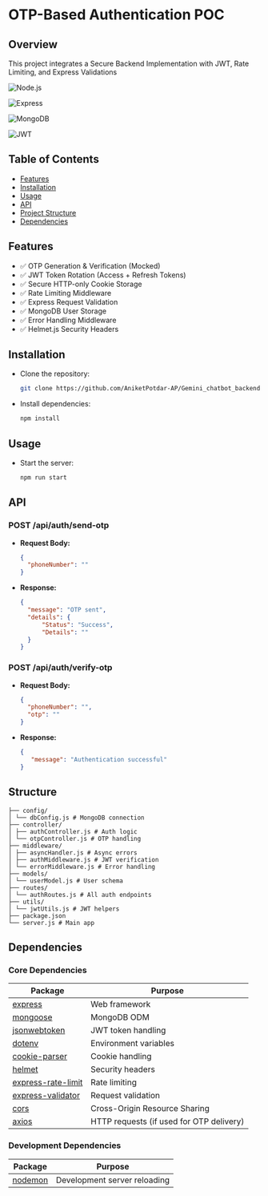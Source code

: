 # OTP-Based Authentication POC

## Overview

This project integrates a Secure Backend Implementation with JWT, Rate Limiting, and Express Validations

![Node.js](https://img.shields.io/badge/Node.js-18.x-green)

![Express](https://img.shields.io/badge/Express-5.x-blue)

![MongoDB](https://img.shields.io/badge/MongoDB-6.x-green)

![JWT](https://img.shields.io/badge/JWT-Auth-orange)

## Table of Contents
- [Features](#Features)
- [Installation](#Installation)
- [Usage](#Usage)
- [API](#API)
- [Project Structure](#Structure)
- [Dependencies](#Dependencies)

## Features
- ✅ OTP Generation & Verification (Mocked)
- ✅ JWT Token Rotation (Access + Refresh Tokens)
- ✅ Secure HTTP-only Cookie Storage
- ✅ Rate Limiting Middleware
- ✅ Express Request Validation
- ✅ MongoDB User Storage
- ✅ Error Handling Middleware
- ✅ Helmet.js Security Headers


## Installation

 - Clone the repository:
   ```sh
   git clone https://github.com/AniketPotdar-AP/Gemini_chatbot_backend.git
   ```
- Install dependencies:

   ```sh
   npm install
   ```

## Usage

- Start the server:

   ```sh
   npm run start
   ```

## API

### **POST /api/auth/send-otp**

- **Request Body:**
  ```json
  {
    "phoneNumber": ""
  }
  ```
- **Response:**
  ```json
  {
    "message": "OTP sent",
    "details": {
        "Status": "Success",
        "Details": ""
    }
  }

### **POST /api/auth/verify-otp**

- **Request Body:**
  ```json
  {
    "phoneNumber": "",
    "otp": ""
  }
  ```
- **Response:**
  ```json
  {
     "message": "Authentication successful"
  }

## Structure

```
├── config/
│ └── dbConfig.js # MongoDB connection
├── controller/
│ ├── authController.js # Auth logic
│ └── otpController.js # OTP handling
├── middleware/
│ ├── asyncHandler.js # Async errors
│ ├── authMiddleware.js # JWT verification
│ └── errorMiddleware.js # Error handling
├── models/
│ └── userModel.js # User schema
├── routes/
│ └── authRoutes.js # All auth endpoints
├── utils/
│ └── jwtUtils.js # JWT helpers
├── package.json
└── server.js # Main app
```

## Dependencies

### Core Dependencies
| Package | Purpose |
|---------|---------|
| [express](https://expressjs.com/) |  Web framework |
| [mongoose](https://mongoosejs.com/) | MongoDB ODM |
| [jsonwebtoken](https://github.com/auth0/node-jsonwebtoken) | JWT token handling |
| [dotenv](https://github.com/motdotla/dotenv) | Environment variables |
| [cookie-parser](https://github.com/expressjs/cookie-parser) | Cookie handling |
| [helmet](https://helmetjs.github.io/) | Security headers |
| [express-rate-limit](https://github.com/nfriedly/express-rate-limit) |  Rate limiting |
| [express-validator](https://express-validator.github.io/) | Request validation |
| [cors](https://github.com/expressjs/cors) | Cross-Origin Resource Sharing |
| [axios](https://axios-http.com/) | HTTP requests (if used for OTP delivery) |

### Development Dependencies
| Package | Purpose |
|---------|---------|
| [nodemon](https://nodemon.io/) |  Development server reloading |
